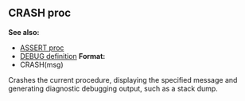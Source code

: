 ## CRASH proc
**See also:**
+   [ASSERT proc](/ref/proc/ASSERT.md) 
+   [DEBUG definition](/ref/DM/preprocessor/define/DEBUG.md) <!-- -->
**Format:**
+   CRASH(msg)


Crashes the current procedure, displaying the specified message
and generating diagnostic debugging output, such as a stack dump.